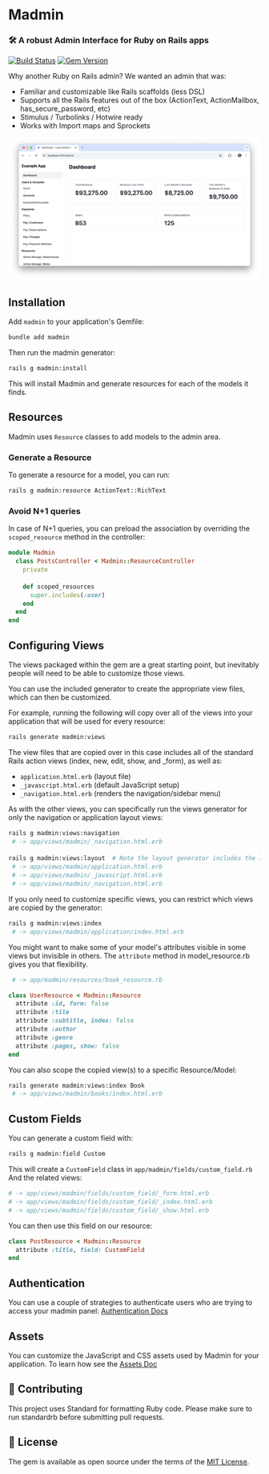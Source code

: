 # Madmin

### 🛠 A robust Admin Interface for Ruby on Rails apps

[![Build Status](https://github.com/excid3/madmin/workflows/Tests/badge.svg)](https://github.com/excid3/madmin/actions) [![Gem Version](https://badge.fury.io/rb/madmin.svg)](https://badge.fury.io/rb/madmin)

Why another Ruby on Rails admin? We wanted an admin that was:

- Familiar and customizable like Rails scaffolds (less DSL)
- Supports all the Rails features out of the box (ActionText, ActionMailbox, has_secure_password, etc)
- Stimulus / Turbolinks / Hotwire ready
- Works with Import maps and Sprockets

![Madmin Screenshot](docs/images/screenshot.png)

## Installation

Add `madmin` to your application's Gemfile:

```bash
bundle add madmin
```

Then run the madmin generator:

```bash
rails g madmin:install
```

This will install Madmin and generate resources for each of the models it finds.

## Resources

Madmin uses `Resource` classes to add models to the admin area.

### Generate a Resource

To generate a resource for a model, you can run:

```bash
rails g madmin:resource ActionText::RichText
```

### Avoid N+1 queries

In case of N+1 queries, you can preload the association by overriding the `scoped_resource` method in the controller:

```ruby
module Madmin
  class PostsController < Madmin::ResourceController
    private

    def scoped_resources
      super.includes(:user)
    end
  end
end

```

## Configuring Views

The views packaged within the gem are a great starting point, but inevitably people will need to be able to customize those views.

You can use the included generator to create the appropriate view files, which can then be customized.

For example, running the following will copy over all of the views into your application that will be used for every resource:

```bash
rails generate madmin:views
```

The view files that are copied over in this case includes all of the standard Rails action views (index, new, edit, show, and \_form), as well as:

- `application.html.erb` (layout file)
- `_javascript.html.erb` (default JavaScript setup)
- `_navigation.html.erb` (renders the navigation/sidebar menu)

As with the other views, you can specifically run the views generator for only the navigation or application layout views:

```bash
rails g madmin:views:navigation
 # -> app/views/madmin/_navigation.html.erb

rails g madmin:views:layout  # Note the layout generator includes the layout, javascript, and navigation files.
 # -> app/views/madmin/application.html.erb
 # -> app/views/madmin/_javascript.html.erb
 # -> app/views/madmin/_navigation.html.erb
```

If you only need to customize specific views, you can restrict which views are copied by the generator:

```bash
rails g madmin:views:index
 # -> app/views/madmin/application/index.html.erb
```

You might want to make some of your model's attributes visible in some views but invisible in others.
The `attribute` method in model_resource.rb gives you that flexibility.

```bash
 # -> app/madmin/resources/book_resource.rb
```

```ruby
class UserResource < Madmin::Resource
  attribute :id, form: false
  attribute :tile
  attribute :subtitle, index: false
  attribute :author
  attribute :genre
  attribute :pages, show: false
end
```

You can also scope the copied view(s) to a specific Resource/Model:

```bash
rails generate madmin:views:index Book
 # -> app/views/madmin/books/index.html.erb
```

## Custom Fields

You can generate a custom field with:

```bash
rails g madmin:field Custom
```

This will create a `CustomField` class in `app/madmin/fields/custom_field.rb`
And the related views:

```bash
# -> app/views/madmin/fields/custom_field/_form.html.erb
# -> app/views/madmin/fields/custom_field/_index.html.erb
# -> app/views/madmin/fields/custom_field/_show.html.erb
```

You can then use this field on our resource:

```ruby
class PostResource < Madmin::Resource
  attribute :title, field: CustomField
end
```

## Authentication

You can use a couple of strategies to authenticate users who are trying to
access your madmin panel: [Authentication Docs](docs/authentication.md)

## Assets
You can customize the JavaScript and CSS assets used by Madmin for your application. To learn how
see the [Assets Doc](docs/assets.md)

## 🙏 Contributing

This project uses Standard for formatting Ruby code. Please make sure to run standardrb before submitting pull requests.

## 📝 License

The gem is available as open source under the terms of the [MIT License](https://opensource.org/licenses/MIT).
